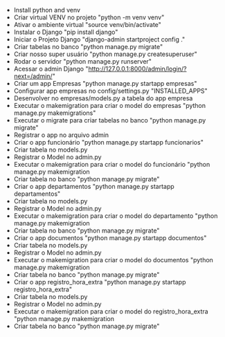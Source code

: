 - Install python and venv
- Criar virtual VENV no projeto "python -m venv venv"
- Ativar o ambiente virtual "source venv/bin/activate"
- Instalar o Django "pip install django"
- Iniciar o Projeto Django "django-admin startproject config ."
- Criar tabelas no banco "python manage.py migrate"
- Criar nosso super usuário "python manage.py createsuperuser"
- Rodar o servidor "python manage.py runserver"
- Acessar o admin Django "http://127.0.0.1:8000/admin/login/?next=/admin/"
- Criar um app Empresas "python manage.py startapp empresas"
- Configurar app empresas no config/settings.py "INSTALLED_APPS"
- Desenvolver no empresas/models.py a tabela do app empresa
- Executar o makemigration para criar o model do empresas "python manage.py makemigrations"
- Executar o migrate para criar tabelas no banco "python manage.py migrate"
- Registrar o app no arquivo admin 
- Criar o app funcionário "python manage.py startapp funcionarios"
- Criar tabela no models.py
- Registrar o Model no admin.py
- Executar o makemigration para criar o model do funcionário "python manage.py makemigration
- Criar tabela no banco "python manage.py migrate"
- Criar o app departamentos "python manage.py startapp departamentos"
- Criar tabela no models.py
- Registrar o Model no admin.py
- Executar o makemigration para criar o model do departamento "python manage.py makemigration
- Criar tabela no banco "python manage.py migrate"
- Criar o app documentos "python manage.py startapp documentos"
- Criar tabela no models.py
- Registrar o Model no admin.py
- Executar o makemigration para criar o model do documentos "python manage.py makemigration
- Criar tabela no banco "python manage.py migrate"
- Criar o app registro_hora_extra "python manage.py startapp registro_hora_extra"
- Criar tabela no models.py
- Registrar o Model no admin.py
- Executar o makemigration para criar o model do registro_hora_extra "python manage.py makemigration
- Criar tabela no banco "python manage.py migrate"